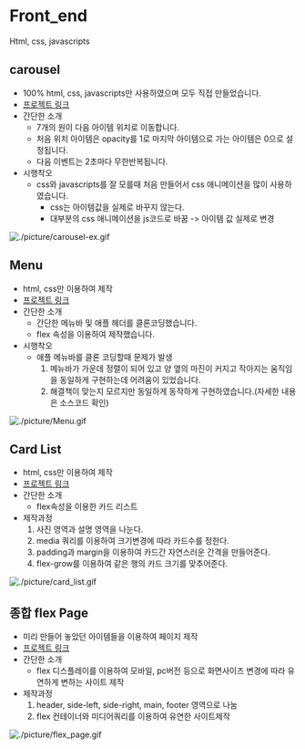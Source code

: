 # Front_end
Html, css, javascripts

## carousel
- 100% html, css, javascripts만 사용하였으며 모두 직접 만들었습니다.
- [프로젝트 링크](./inan_carousel)
- 간단한 소개
  - 7개의 원이 다음 아이템 위치로 이동합니다.
  - 처음 위치 아이템은 opacity를 1로 마지막 아이템으로 가는 아이템은 0으로 설정됩니다.
  - 다음 이벤트는 2초마다 무한반복됩니다.
- 시행착오
  - css와 javascripts를 잘 모를때 처음 만들어서 css 애니메이션을 많이 사용하였습니다.
    - css는 아이템값을 실제로 바꾸지 않는다.
    - 대부분의 css 애니메이션을 js코드로 바꿈 -> 아이템 값 실제로 변경  


![./picture/carousel-ex.gif](./picture/carousel-ex.gif)


## Menu
- html, css만 이용하여 제작
- [프로젝트 링크](./flex/flex_menu)
- 간단한 소개
  - 간단한 메뉴바 및 애플 헤더를 클론코딩했습니다.
  - flex 속성을 이용하여 제작했습니다.
- 시행착오
  - 애플 메뉴바를 클론 코딩할때 문제가 발생
    1. 메뉴바가 가운데 정렬이 되어 있고 양 옆의 마진이 커지고 작아지는 움직임을 동일하게 구현하는데 어려움이 있었습니다.
    2. 해결책이 맞는지 모르지만 동일하게 동작하게 구현하였습니다.(자세한 내용은 소스코드 확인)

![./picture/Menu.gif](./picture/Menu.gif)

## Card List
- html, css만 이용하여 제작
- [프로젝트 링크](./flex/flex_card_list)
- 간단한 소개
  - flex속성을 이용한 카드 리스트
- 제작과정
  1. 사진 영역과 설명 영역을 나눈다.
  2. media 쿼리를 이용하여 크기변경에 따라 카드수를 정한다.
  3. padding과 margin을 이용하여 카드간 자연스러운 간격을 만들어준다.
  4. flex-grow를 이용하여 같은 행의 카드 크기를 맞추어준다.

![./picture/card_list.gif](./picture/card_list.gif)


## 종합 flex Page
- 미리 만들어 놓았던 아이템들을 이용하여 페이지 제작
- [프로젝트 링크](./flex/flex_page)
- 간단한 소개
  - flex 디스플레이를 이용하여 모바일, pc버전 등으로 화면사이즈 변경에 따라 유연하게 변하는 사이트 제작
- 제작과정
  1. header, side-left, side-right, main, footer 영역으로 나눔
  2. flex 컨테이너와 미디어쿼리를 이용하여 유연한 사이트제작

![./picture/flex_page.gif](./picture/flex_page.gif)
